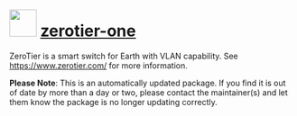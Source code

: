 # <img src="https://cdn.jsdelivr.net/gh/mkevenaar/chocolatey-packages@3ee2ed79dfbbf068b13428131998092e84bc37b7/icons/zerotier-one.png" width="48" height="48"/> [zerotier-one](https://chocolatey.org/packages/zerotier-one)

ZeroTier is a smart switch for Earth with VLAN capability. See https://www.zerotier.com/ for more information.

**Please Note**: This is an automatically updated package. If you find it is
out of date by more than a day or two, please contact the maintainer(s) and
let them know the package is no longer updating correctly.
